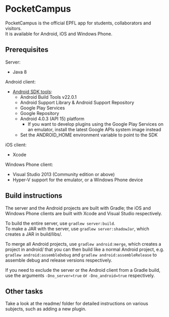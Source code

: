 ﻿# PocketCampus

PocketCampus is the official EPFL app for students, collaborators and visitors.  
It is available for Android, iOS and Windows Phone.

## Prerequisites

Server:
* Java 8

Android client:
* [Android SDK tools](https://developer.android.com/sdk/index.html#Other):
    - Android Build Tools v22.0.1
    - Android Support Library & Android Support Repository
    - Google Play Services
    - Google Repository
    - Android 4.0.3 (API 15) platform
        - If you want to develop plugins using the Google Play Services on an emulator, install the latest Google APIs system image instead
    - Set the ANDROID_HOME environment variable to point to the SDK

iOS client:
* Xcode

Windows Phone client:
* Visual Studio 2013 (Community edition or above)
* Hyper-V support for the emulator, or a Windows Phone device

## Build instructions

The server and the Android projects are built with Gradle; the iOS and Windows Phone clients are built with Xcode and Visual Studio respectively.

To build the entire server, use `gradlew server:build`.  
To make a JAR with the server, use `gradlew server:shadowJar`, which creates a JAR in build/libs/.  

To merge all Android projects, use `gradlew android:merge`, which creates a project in android/ that you can then build like a normal Android project, e.g. `gradlew android:assembleDebug` and `gradlew android:assembleRelease` to assemble debug and release versions respectively.

If you need to exclude the server or the Android client from a Gradle build, use the arguments `-Dno_server=true` or `-Dno_android=true` respectively.

## Other tasks

Take a look at the readme/ folder for detailed instructions on various subjects, such as adding a new plugin.
